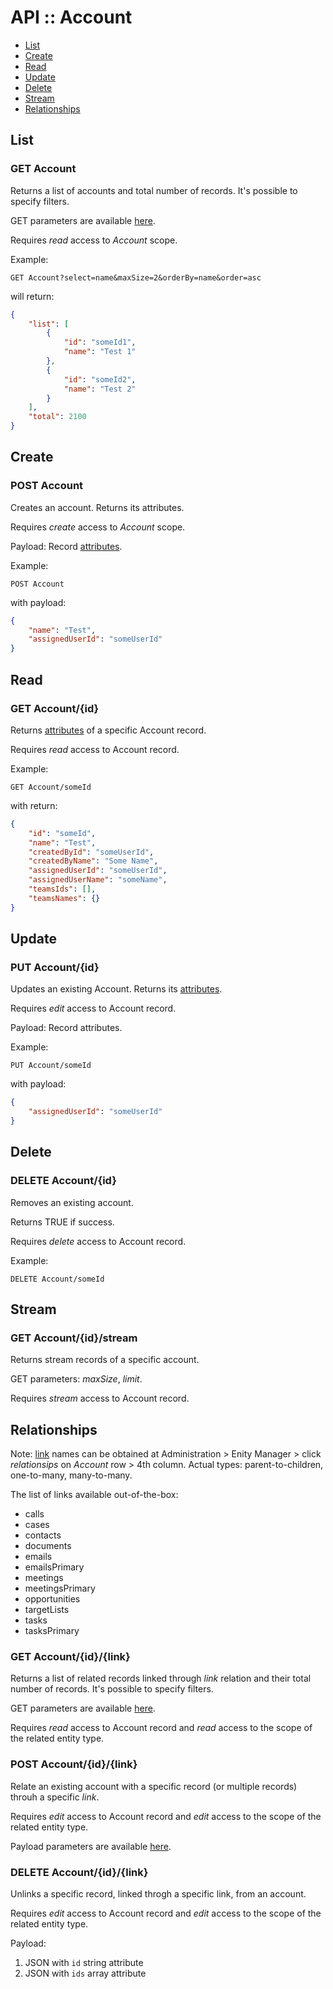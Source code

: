# API :: Account

* [List](#list)
* [Create](#create)
* [Read](#read)
* [Update](#read)
* [Delete](#delete)
* [Stream](#stream)
* [Relationships](#relationships)

## List

### GET Account

Returns a list of accounts and total number of records. It's possible to specify filters.

GET parameters are available [here](../api.md#list).

Requires *read* access to *Account* scope.

Example:

```
GET Account?select=name&maxSize=2&orderBy=name&order=asc
```

will return:

```json
{
    "list": [
        {
            "id": "someId1",
            "name": "Test 1"
        },
        {
            "id": "someId2",
            "name": "Test 2"
        }
    ],
    "total": 2100
}
```

## Create

### POST Account

Creates an account. Returns its attributes.

Requires *create* access to *Account* scope.

Payload: Record [attributes](../administration/terms-and-naming.md#attribute).

Example:

```
POST Account
```

with payload:

```json
{
    "name": "Test",
    "assignedUserId": "someUserId"
}
```

## Read

### GET Account/{id}

Returns [attributes](../administration/terms-and-naming.md#attribute) of a specific Account record.

Requires *read* access to Account record.


Example:

```
GET Account/someId
```

with return:

```json
{
    "id": "someId",
    "name": "Test",
    "createdById": "someUserId",
    "createdByName": "Some Name",
    "assignedUserId": "someUserId",
    "assignedUserName": "someName",
    "teamsIds": [],
    "teamsNames": {}
}
```

## Update

### PUT Account/{id}

Updates an existing Account. Returns its [attributes](../administration/terms-and-naming.md#attribute).

Requires *edit* access to Account record.

Payload: Record attributes.

Example:

```
PUT Account/someId
```

with payload:

```json
{
    "assignedUserId": "someUserId"
}
```

## Delete

### DELETE Account/{id}

Removes an existing account.

Returns TRUE if success.

Requires *delete* access to Account record.


Example:

```
DELETE Account/someId
```

## Stream

### GET Account/{id}/stream

Returns stream records of a specific account.

GET parameters: *maxSize*, *limit*.

Requires *stream* access to Account record.

## Relationships

Note: [link](../administration/terms-and-naming.md#link) names can be obtained at Administration > Enity Manager > click *relationsips* on *Account* row > 4th column. Actual types: parent-to-children, one-to-many, many-to-many.

The list of links available out-of-the-box:

* calls
* cases
* contacts
* documents
* emails
* emailsPrimary
* meetings
* meetingsPrimary
* opportunities
* targetLists
* tasks
* tasksPrimary


### GET Account/{id}/{link}

Returns a list of related records linked through *link* relation and their total number of records. It's possible to specify filters.

GET parameters are available [here](../api.md#list-reated-records).

Requires *read* access to Account record and *read* access to the scope of the related entity type.


### POST Account/{id}/{link}

Relate an existing account with a specific record (or multiple records) throuh a specific *link*.

Requires *edit* access to Account record and *edit* access to the scope of the related entity type.

Payload parameters are available [here](../api.md#link).


### DELETE Account/{id}/{link}

Unlinks a specific record, linked throgh a specific link, from an account.

Requires *edit* access to Account record and *edit* access to the scope of the related entity type.

Payload:

1. JSON with `id` string attribute
2. JSON with `ids` array attribute

